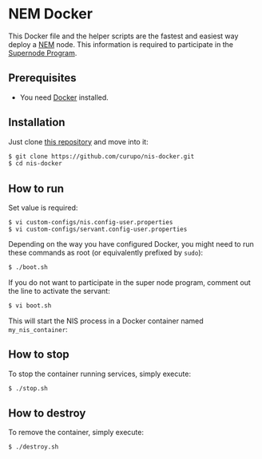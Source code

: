 # NEM Docker

This Docker file and the helper scripts are the fastest and easiest way deploy a [NEM](https://nemproject.github.io/nem-docs/pages/) node.
This information is required to participate in the [Supernode Program](https://docs.nem.io/pages/Guides/supernode-program/docs.en.html).

## Prerequisites

- You need [Docker](https://docs.docker.com/get-docker/) installed.

## Installation

Just clone [this repository](https://github.com/curupo/nis-docker) and move into it:

```bash
$ git clone https://github.com/curupo/nis-docker.git
$ cd nis-docker
```

## How to run

Set value is required:

```text
$ vi custom-configs/nis.config-user.properties
$ vi custom-configs/servant.config-user.properties
```

Depending on the way you have configured Docker, you might need to run these commands as root (or equivalently prefixed by ``sudo``):

```bash
$ ./boot.sh
```

If you do not want to participate in the super node program, comment out the line to activate the servant:

```bash
$ vi boot.sh
```

This will start the NIS process in a Docker container named ``my_nis_container``:

## How to stop

To stop the container running services, simply execute:

```bash
$ ./stop.sh
```

## How to destroy

To remove the container, simply execute:

```bash
$ ./destroy.sh
```
